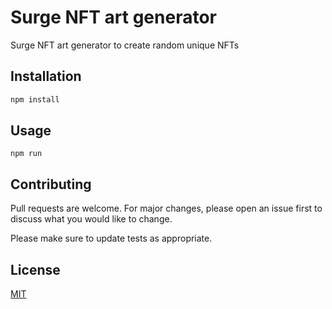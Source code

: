 # Surge NFT art generator

Surge NFT art generator to create random unique NFTs

## Installation

```bash
npm install
```

## Usage

```
npm run
```

## Contributing
Pull requests are welcome. For major changes, please open an issue first to discuss what you would like to change.

Please make sure to update tests as appropriate.

## License
[MIT](https://choosealicense.com/licenses/mit/)